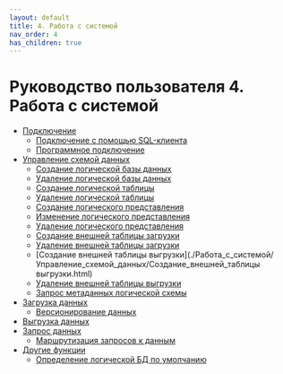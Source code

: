 ```yaml
---
layout: default
title: 4. Работа с системой
nav_order: 4
has_children: true
---
```


Руководство пользователя
4\. Работа с системой
==========================

*   [Подключение](./Работа_с_системой/Подключение.html)
    *   [Подключение с помощью SQL-клиента](./Работа_с_системой/Подключение/Подключение_с_помощью_SQL-клиента.html)
    *   [Программное подключение](./Работа_с_системой/Подключение/Программное_подключение.html)
*   [Управление схемой данных](./Работа_с_системой/Управление_схемой_данных.html)
    *   [Создание логической базы данных](./Работа_с_системой/Управление_схемой_данных/Создание_логической_базы_данных.html)
    *   [Удаление логической базы данных](./Работа_с_системой/Управление_схемой_данных/Удаление_логической_базы_данных.html)
    *   [Создание логической таблицы](./Работа_с_системой/Управление_схемой_данных/Создание_логической_таблицы.html)
    *   [Удаление логической таблицы](./Работа_с_системой/Управление_схемой_данных/Удаление_логической_таблицы.html)
    *   [Создание логического представления](./Работа_с_системой/Управление_схемой_данных/Создание_логического_представления.html)
    *   [Изменение логического представления](./Работа_с_системой/Управление_схемой_данных/Изменение_логического_представления.html)
    *   [Удаление логического представления](./Работа_с_системой/Управление_схемой_данных/Удаление_логического_представления.html)
    *   [Создание внешней таблицы загрузки](./Работа_с_системой/Управление_схемой_данных/Создание_внешней_таблицы_загрузки.html)
    *   [Удаление внешней таблицы загрузки](./Работа_с_системой/Управление_схемой_данных/Удаление_внешней_таблицы_загрузки.html)
    *   [Создание внешней таблицы выгрузки](./Работа_с_системой/Управление_схемой_данных/Создание_внешней_таблицы выгрузки.html)
    *   [Удаление внешней таблицы выгрузки](./Работа_с_системой/Управление_схемой_данных/Удаление_внешней_таблицы_выгрузки.html)
    *   [Запрос метаданных логической схемы](./Работа_с_системой/Управление_схемой_данных/Запрос_метаданных_логической_схемы.html)
*   [Загрузка данных](./Работа_с_системой/Загрузка_данных.html)
    *   [Версионирование данных](./Работа_с_системой/Загрузка_данных/Версионирование_данных.html)
*   [Выгрузка данных](./Работа_с_системой/Выгрузка_данных.html)
*   [Запрос данных](./Работа_с_системой/Запрос_данных.html)
    *   [Маршрутизация запросов к данным](./Работа_с_системой/Запрос_данных/Маршрутизация_запросов_к_данным.html)
*   [Другие функции](./Работа_с_системой/Другие_функции.html)
    *   [Определение логической БД по умолчанию](./Работа_с_системой/Другие_функции/Определение_логической_БД_по_умолчанию.html)
